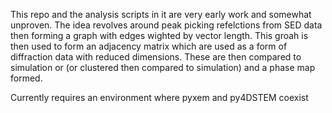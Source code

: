 This repo and the analysis scripts in it are very early work and somewhat unproven. The idea revolves around peak picking refelctions from SED data then forming a graph with edges wighted by vector length. This groah is then used to form an adjacency matrix which are used as a form of diffraction data with reduced dimensions. These are then compared to simulation or (or clustered then compared to simulation) and a phase map formed.


Currently requires an environment where pyxem and py4DSTEM coexist
